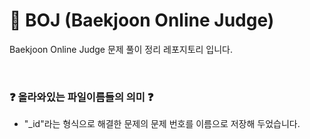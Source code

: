 # 💯 BOJ (Baekjoon Online Judge)

Baekjoon Online Judge 문제 풀이 정리 레포지토리 입니다.
     
 
</br>

### ❓ 올라와있는 파일이름들의 의미 ❓
  
- "_id"라는 형식으로 해결한 문제의 문제 번호를 이름으로 저장해 두었습니다.
<!-- sssssss>
